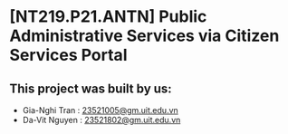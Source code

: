 # [NT219.P21.ANTN] Public Administrative Services via Citizen Services Portal
## This project was built by us:
- Gia-Nghi Tran : 23521005@gm.uit.edu.vn
- Da-Vit Nguyen : 23521802@gm.uit.edu.vn
